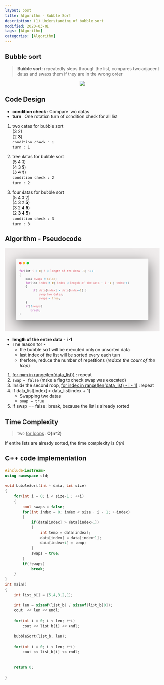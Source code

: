 ```yaml
---
layout: post
title: Algorithm - Bubble Sort
description: (1) Understanding of bubble sort
modified: 2020-03-01
tags: [Algorithm]
categories: [Algorithm]
---
```


## Bubble sort
> **Bubble sort**: repeatedly steps through the list, compares two adjacent datas and swaps them if they are in the wrong order  

<center>
	<a href="https://en.wikipedia.org/wiki/Bubble_sort">
		<img src="https://upload.wikimedia.org/wikipedia/commons/c/c8/Bubble-sort-example-300px.gif"/>
	</a>
</center>

<!--
![](https://upload.wikimedia.org/wikipedia/commons/c/c8/Bubble-sort-example-300px.gif)  
[wiki-Bubble_sort](https://en.wikipedia.org/wiki/Bubble_sort)
-->
## Code Design  
* **condition check** : Compare two datas  
* __turn__ : One rotation turn of condition check for all list    


1. two datas for bubble sort   
(3 2)  
(2 __3__)  
`condition check : 1`  
`turn : 1`  

2. tree datas for bubble sort  
(5 4 3)  
(4 3 __5__)  
(3 __4__ __5__)  
`condition check : 2`  
`turn : 2`  

3. four datas for bubble sort  
(5 4 3 2)  
(4 3 2 __5__)  
(3 2 __4__ __5__)  
(2 __3__ __4__ __5__)  
`condition check : 3`  
`turn : 3`  


## Algorithm - Pseudocode
[![carbon_code_highlighter](/images/carbonBubbleSort.png)](https://carbon.now.sh/)

* **length of the entire data - i -1**
* The reason for **- i**   
	* the bubble sort will be executed only on unsorted data  
	* last index of the list will be sorted every each turn  
	* therfore, reduce the number of repetitions (*reduce the count of the loop*)    

1. <u>for num in range(len(data_list))</u> : repeat  
2. `swap = false` (make a flag to check swap was executed)  
3. Inside the second roop, <u>for index in range(len(data_list) - i - 1)</u> : repeat  
4. If data_list[index] > data_list[index + 1]   
	* Swapping two datas     
	* `swap = true`  
5. If swap == false :  break, because the list is already sorted  
 
## Time Complexity
> two <u>for loops</u> : **O(n^2)**  

If entire lists are already sorted, the time complexity is *O(n)*  

## C++ code implementation  
```cpp
#include<iostream>
using namespace std;

void bubbleSort(int * data, int size)
{
	for(int i = 0; i < size-1 ; ++i)
	{
		bool swaps = false;
		for(int index = 0; index < size - i - 1; ++index)
		{
			if(data[index] > data[index+1])
			{
				int temp = data[index];
				data[index] = data[index+1];
				data[index+1] = temp;
			}
			swaps = true;
		}
		if(!swaps)
			break;
	}
}
int main()
{
	int list_b[] = {5,4,3,2,1};
	
	int len = sizeof(list_b) / sizeof(list_b[0]);
	cout  << len << endl;
	
	for(int i = 0; i < len; ++i)
		cout << list_b[i] << endl;
		
	bubbleSort(list_b, len);
	
	for(int i = 0; i < len; ++i)
		cout << list_b[i] << endl;
		
		
	return 0;
	
}
```
